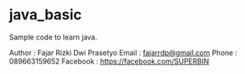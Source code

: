 # java_basic

Sample code to learn java.

Author : Fajar Rizki Dwi Prasetyo
Email  : fajarrdp@gmail.com
Phone  : 089663159652
Facebook : https://facebook.com/SUPERBIN
